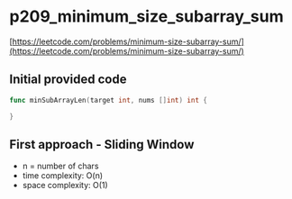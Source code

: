 # p209_minimum_size_subarray_sum

[https://leetcode.com/problems/minimum-size-subarray-sum/](https://leetcode.com/problems/minimum-size-subarray-sum/)

## Initial provided code

```go
func minSubArrayLen(target int, nums []int) int {

}
```

## First approach - Sliding Window

- n = number of chars
- time complexity: O(n)
- space complexity: O(1)
